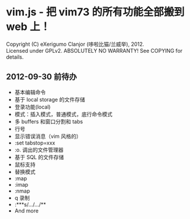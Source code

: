﻿# vim.js - 把 vim73 的所有功能全部搬到 web 上！
Copyright (C) eXerigumo Clanjor (哆啦比猫/兰威举), 2012.<br>
Licensed under GPLv2. ABSOLUTELY NO WARRANTY! See COPYING for details.

## 2012-09-30 前待办

* 基本编辑命令
* 基于 local storage 的文件存储
* 登录功能(local)
* 模式：插入模式，普通模式，底行命令模式
* 多 buffers 和窗口分割和 tabs
* 行号
* 显示错误消息（vim 风格的）
* :set tabstop=xxx
* :o. 调出的文件管理器
* 基于 SQL 的文件存储
* 鼠标支持
* 替换模式
* :map
* :imap
* :nmap
* q 录制
* :\*\*\*s/.../.../\*\*
* And more
